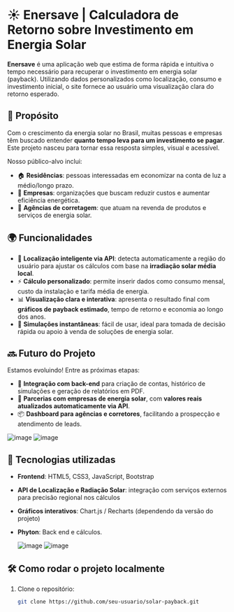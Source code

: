 # ☀️ Enersave | Calculadora de Retorno sobre Investimento em Energia Solar

**Enersave** é uma aplicação web que estima de forma rápida e intuitiva o tempo necessário para recuperar o investimento em energia solar (payback). Utilizando dados personalizados como localização, consumo e investimento inicial, o site fornece ao usuário uma visualização clara do retorno esperado.

## 🎯 Propósito

Com o crescimento da energia solar no Brasil, muitas pessoas e empresas têm buscado entender **quanto tempo leva para um investimento se pagar**. Este projeto nasceu para tornar essa resposta simples, visual e acessível.

Nosso público-alvo inclui:

- 🏠 **Residências**: pessoas interessadas em economizar na conta de luz a médio/longo prazo.
- 🏢 **Empresas**: organizações que buscam reduzir custos e aumentar eficiência energética.
- 💼 **Agências de corretagem**: que atuam na revenda de produtos e serviços de energia solar.

## 🌍 Funcionalidades

- 📍 **Localização inteligente via API**: detecta automaticamente a região do usuário para ajustar os cálculos com base na **irradiação solar média local**.
- ⚡ **Cálculo personalizado**: permite inserir dados como consumo mensal, custo da instalação e tarifa média de energia.
- 📊 **Visualização clara e interativa**: apresenta o resultado final com **gráficos de payback estimado**, tempo de retorno e economia ao longo dos anos.
- 🧮 **Simulações instantâneas**: fácil de usar, ideal para tomada de decisão rápida ou apoio à venda de soluções de energia solar.

## 🔜 Futuro do Projeto

Estamos evoluindo! Entre as próximas etapas:

- 🔐 **Integração com back-end** para criação de contas, histórico de simulações e geração de relatórios em PDF.
- 🤝 **Parcerias com empresas de energia solar**, com **valores reais atualizados automaticamente via API**.
- 📦 **Dashboard para agências e corretores**, facilitando a prospecção e atendimento de leads.

  
![image](https://github.com/user-attachments/assets/f18f7f81-9a4c-4605-b00a-b61d4aa9fd6b)
![image](https://github.com/user-attachments/assets/0b388a61-cfb7-49f1-bf5e-642ba405c83a)

## 🚀 Tecnologias utilizadas

- **Frontend**: HTML5, CSS3, JavaScript, Bootstrap
- **API de Localização e Radiação Solar**: integração com serviços externos para precisão regional nos cálculos
- **Gráficos interativos**: Chart.js / Recharts (dependendo da versão do projeto)
- **Phyton**: Back end e cálculos.

  ![image](https://github.com/user-attachments/assets/3ddfb4d7-4aa2-4123-b5bc-bc149a6930d1)
![image](https://github.com/user-attachments/assets/ebbe7390-a7c8-482f-8312-62c907241303)

## 🛠 Como rodar o projeto localmente

1. Clone o repositório:
   ```bash
   git clone https://github.com/seu-usuario/solar-payback.git


